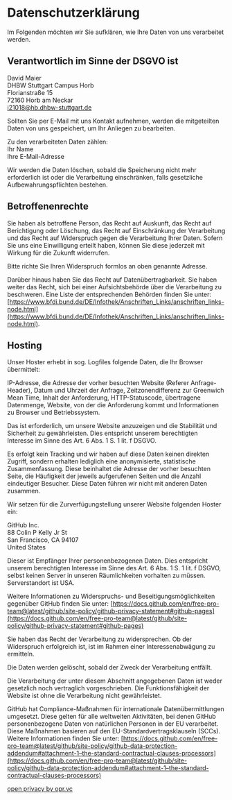 # Datenschutzerklärung

Im Folgenden möchten wir Sie aufklären, wie Ihre Daten von uns verarbeitet werden.

## Verantwortlich im Sinne der DSGVO ist

David Maier\
DHBW Stuttgart Campus Horb\
Florianstraße 15\
72160 Horb am Neckar\
[i21018@hb.dhbw-stuttgart.de](mailto:i21018@hb.dhbw-stuttgart.de)

Sollten Sie per E-Mail mit uns Kontakt aufnehmen, werden die mitgeteilten Daten von uns gespeichert, um Ihr Anliegen zu bearbeiten.

Zu den verarbeiteten Daten zählen:\
Ihr Name\
Ihre E-Mail-Adresse

Wir werden die Daten löschen, sobald die Speicherung nicht mehr erforderlich ist oder die Verarbeitung einschränken, falls gesetzliche Aufbewahrungspflichten bestehen.

## Betroffenenrechte

Sie haben als betroffene Person, das Recht auf Auskunft, das Recht auf Berichtigung oder Löschung, das Recht auf Einschränkung der Verarbeitung und das Recht auf Widerspruch gegen die Verarbeitung Ihrer Daten.
Sofern Sie uns eine Einwilligung erteilt haben, können Sie diese jederzeit mit Wirkung für die Zukunft widerrufen.

Bitte richte Sie Ihren Widerspruch formlos an oben genannte Adresse.

Darüber hinaus haben Sie das Recht auf Datenübertragbarkeit.
Sie haben weiter das Recht, sich bei einer Aufsichtsbehörde über die Verarbeitung zu beschweren.
Eine Liste der entsprechenden Behörden finden Sie unter: [https://www.bfdi.bund.de/DE/Infothek/Anschriften_Links/anschriften_links-node.html](https://www.bfdi.bund.de/DE/Infothek/Anschriften_Links/anschriften_links-node.html).

## Hosting

Unser Hoster erhebt in sog. Logfiles folgende Daten, die Ihr Browser übermittelt:

IP-Adresse, die Adresse der vorher besuchten Website (Referer Anfrage-Header), Datum und Uhrzeit der Anfrage, Zeitzonendifferenz zur Greenwich Mean Time, Inhalt der Anforderung, HTTP-Statuscode, übertragene Datenmenge, Website, von der die Anforderung kommt und Informationen zu Browser und Betriebssystem.

Das ist erforderlich, um unsere Website anzuzeigen und die Stabilität und Sicherheit zu gewährleisten.
Dies entspricht unserem berechtigten Interesse im Sinne des Art. 6 Abs. 1 S. 1 lit. f DSGVO.

Es erfolgt kein Tracking und wir haben auf diese Daten keinen direkten Zugriff, sondern erhalten lediglich eine anonymisierte, statistische Zusammenfassung.
Diese beinhaltet die Adresse der vorher besuchten Seite, die Häufigkeit der jeweils aufgerufenen Seiten und die Anzahl eindeutiger Besucher.
Diese Daten führen wir nicht mit anderen Daten zusammen.

Wir setzen für die Zurverfügungstellung unserer Website folgenden Hoster ein:

GitHub Inc.\
88 Colin P Kelly Jr St\
San Francisco, CA 94107\
United States

Dieser ist Empfänger Ihrer personenbezogenen Daten.
Dies entspricht unserem berechtigten Interesse im Sinne des Art. 6 Abs. 1 S. 1 lit. f DSGVO, selbst keinen Server in unseren Räumlichkeiten vorhalten zu müssen. Serverstandort ist USA.

Weitere Informationen zu Widerspruchs- und Beseitigungsmöglichkeiten gegenüber GitHub finden Sie unter: [https://docs.github.com/en/free-pro-team@latest/github/site-policy/github-privacy-statement#github-pages](https://docs.github.com/en/free-pro-team@latest/github/site-policy/github-privacy-statement#github-pages)

Sie haben das Recht der Verarbeitung zu widersprechen.
Ob der Widerspruch erfolgreich ist, ist im Rahmen einer Interessenabwägung zu ermitteln.

Die Daten werden gelöscht, sobald der Zweck der Verarbeitung entfällt.

Die Verarbeitung der unter diesem Abschnitt angegebenen Daten ist weder gesetzlich noch vertraglich vorgeschrieben.
Die Funktionsfähigkeit der Website ist ohne die Verarbeitung nicht gewährleistet.

GitHub hat Compliance-Maßnahmen für internationale Datenübermittlungen umgesetzt.
Diese gelten für alle weltweiten Aktivitäten, bei denen GitHub personenbezogene Daten von natürlichen Personen in der EU verarbeitet.
Diese Maßnahmen basieren auf den EU-Standardvertragsklauseln (SCCs).
Weitere Informationen finden Sie unter: [https://docs.github.com/en/free-pro-team@latest/github/site-policy/github-data-protection-addendum#attachment-1–the-standard-contractual-clauses-processors](https://docs.github.com/en/free-pro-team@latest/github/site-policy/github-data-protection-addendum#attachment-1–the-standard-contractual-clauses-processors)

[open privacy by opr.vc](https://opr.vc)
